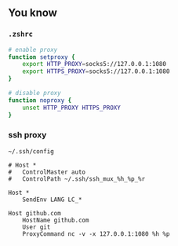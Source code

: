 ## You know

### `.zshrc`

```zsh
# enable proxy
function setproxy {
    export HTTP_PROXY=socks5://127.0.0.1:1080
    export HTTPS_PROXY=socks5://127.0.0.1:1080
}

# disable proxy
function noproxy {
    unset HTTP_PROXY HTTPS_PROXY
}
```

### ssh proxy

`~/.ssh/config`

```
# Host *
#   ControlMaster auto
#   ControlPath ~/.ssh/ssh_mux_%h_%p_%r

Host *
    SendEnv LANG LC_*

Host github.com
    HostName github.com
    User git
    ProxyCommand nc -v -x 127.0.0.1:1080 %h %p
```